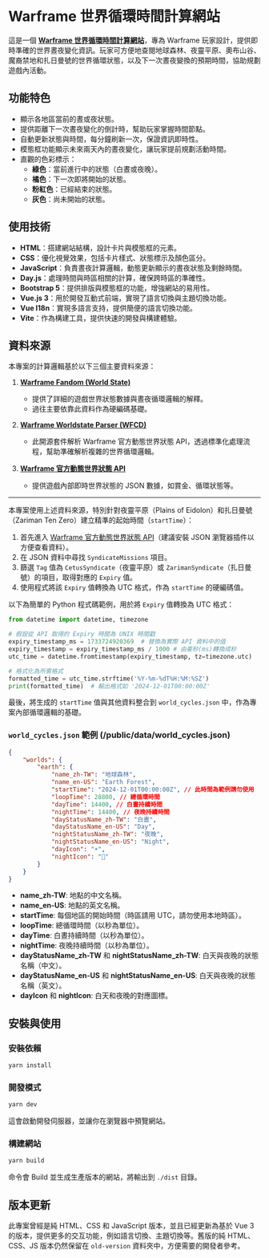 # Warframe 世界循環時間計算網站

這是一個 **[Warframe 世界循環時間計算網站](https://meowxiaoxiang.github.io/Warframe-World-State-Timer/)**，專為 Warframe 玩家設計，提供即時準確的世界晝夜變化資訊。玩家可方便地查閱地球森林、夜靈平原、奧布山谷、魔裔禁地和扎日曼號的世界循環狀態，以及下一次晝夜變換的預期時間，協助規劃遊戲內活動。

## 功能特色

-   顯示各地區當前的晝或夜狀態。
-   提供距離下一次晝夜變化的倒計時，幫助玩家掌握時間節點。
-   自動更新狀態與時間，每分鐘刷新一次，保證資訊即時性。
-   模態框功能顯示未來兩天內的晝夜變化，讓玩家提前規劃活動時間。
-   直觀的色彩標示：
    -   **綠色**：當前進行中的狀態（白晝或夜晚）。
    -   **橘色**：下一次即將開始的狀態。
    -   **粉紅色**：已經結束的狀態。
    -   **灰色**：尚未開始的狀態。

## 使用技術

-   **HTML**：搭建網站結構，設計卡片與模態框的元素。
-   **CSS**：優化視覺效果，包括卡片樣式、狀態標示及顏色區分。
-   **JavaScript**：負責晝夜計算邏輯，動態更新顯示的晝夜狀態及剩餘時間。
-   **Day.js**：處理時間與時區相關的計算，確保跨時區的準確性。
-   **Bootstrap 5**：提供排版與模態框的功能，增強網站的易用性。
-   **Vue.js 3**：用於開發互動式前端，實現了語言切換與主題切換功能。
-   **Vue I18n**：實現多語言支持，提供簡便的語言切換功能。
-   **Vite**：作為構建工具，提供快速的開發與構建體驗。

## 資料來源

本專案的計算邏輯基於以下三個主要資料來源：

1. **[Warframe Fandom (World State)](https://warframe.fandom.com/wiki/World_State)**

    - 提供了詳細的遊戲世界狀態數據與晝夜循環邏輯的解釋。
    - 過往主要依靠此資料作為硬編碼基礎。

2. **[Warframe Worldstate Parser (WFCD)](https://github.com/WFCD/warframe-worldstate-parser)**

    - 此開源套件解析 Warframe 官方動態世界狀態 API，透過標準化處理流程，幫助準確解析複雜的世界循環邏輯。

3. **[Warframe 官方動態世界狀態 API](https://content.warframe.com/dynamic/worldState.php)**
    - 提供遊戲內部即時世界狀態的 JSON 數據，如賞金、循環狀態等。

---

本專案使用上述資料來源，特別針對夜靈平原（Plains of Eidolon）和扎日曼號（Zariman Ten Zero）建立精準的起始時間（`startTime`）：

1. 首先進入 [Warframe 官方動態世界狀態 API](https://content.warframe.com/dynamic/worldState.php)（建議安裝 JSON 瀏覽器插件以方便查看資料）。
2. 在 JSON 資料中尋找 `SyndicateMissions` 項目。
3. 篩選 `Tag` 值為 `CetusSyndicate`（夜靈平原）或 `ZarimanSyndicate`（扎日曼號）的項目，取得對應的 `Expiry` 值。
4. 使用程式將該 `Expiry` 值轉換為 UTC 格式，作為 `startTime` 的硬編碼值。

以下為簡單的 Python 程式碼範例，用於將 `Expiry` 值轉換為 UTC 格式：

```python
from datetime import datetime, timezone

# 假設從 API 取得的 Expiry 時間為 UNIX 時間戳
expiry_timestamp_ms = 1733724920369  # 替換為實際 API 資料中的值
expiry_timestamp = expiry_timestamp_ms / 1000 # 由豪秒(ms)轉換成秒
utc_time = datetime.fromtimestamp(expiry_timestamp, tz=timezone.utc)

# 格式化為所需格式
formatted_time = utc_time.strftime('%Y-%m-%dT%H:%M:%SZ')
print(formatted_time)  # 輸出格式如 '2024-12-01T00:00:00Z'
```

最後，將生成的 `startTime` 值與其他資料整合到 `world_cycles.json` 中，作為專案內部循環邏輯的基礎。

### `world_cycles.json` 範例 (/public/data/world_cycles.json)

```json
{
	"worlds": {
		"earth": {
			"name_zh-TW": "地球森林",
			"name_en-US": "Earth Forest",
			"startTime": "2024-12-01T00:00:00Z", // 此時間為範例請勿使用
			"loopTime": 28800, // 總循環時間
			"dayTime": 14400, // 白晝持續時間
			"nightTime": 14400, // 夜晚持續時間
			"dayStatusName_zh-TW": "白晝",
			"dayStatusName_en-US": "Day",
			"nightStatusName_zh-TW": "夜晚",
			"nightStatusName_en-US": "Night",
			"dayIcon": "☀️",
			"nightIcon": "🌙"
		}
	}
}
```

-   **name_zh-TW**: 地點的中文名稱。
-   **name_en-US**: 地點的英文名稱。
-   **startTime**: 每個地區的開始時間（時區請用 UTC，請勿使用本地時區）。
-   **loopTime**: 總循環時間（以秒為單位）。
-   **dayTime**: 白晝持續時間（以秒為單位）。
-   **nightTime**: 夜晚持續時間（以秒為單位）。
-   **dayStatusName_zh-TW** 和 **nightStatusName_zh-TW**: 白天與夜晚的狀態名稱（中文）。
-   **dayStatusName_en-US** 和 **nightStatusName_en-US**: 白天與夜晚的狀態名稱（英文）。
-   **dayIcon** 和 **nightIcon**: 白天和夜晚的對應圖標。

## 安裝與使用

### 安裝依賴

```bash
yarn install
```

### 開發模式

```bash
yarn dev
```

這會啟動開發伺服器，並讓你在瀏覽器中預覽網站。

### 構建網站

```bash
yarn build
```

命令會 Build 並生成生產版本的網站，將輸出到 `./dist` 目錄。

## 版本更新

此專案曾經是純 HTML、CSS 和 JavaScript 版本，並且已經更新為基於 Vue 3 的版本，提供更多的交互功能，例如語言切換、主題切換等。舊版的純 HTML、CSS、JS 版本仍然保留在 `old-version` 資料夾中，方便需要的開發者參考。
